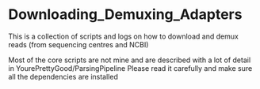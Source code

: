 # Downloading_Demuxing_Adapters
This is a collection of scripts and logs on how to download and demux reads (from sequencing centres and NCBI)

Most of the core scripts are not mine and are described with a lot of detail in YourePrettyGood/ParsingPipeline
Please read it carefully and make sure all the dependencies are installed
